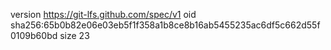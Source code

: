version https://git-lfs.github.com/spec/v1
oid sha256:65b0b82e06e03eb5f1f358a1b8ce8b16ab5455235ac6df5c662d55f0109b60bd
size 23
